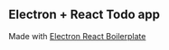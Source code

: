 ## Electron + React Todo app

Made with [Electron React Boilerplate](https://electron-react-boilerplate.js.org/)
